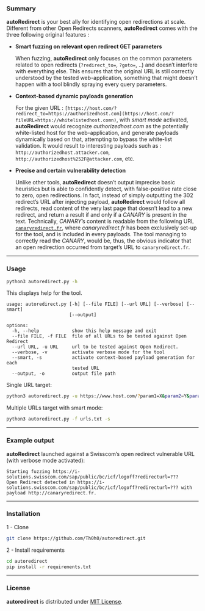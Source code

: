 ### Summary

**autoRedirect** is your best ally for identifying open redirections at scale. Different from other Open Redirects scanners, **autoRedirect** comes with the three following original features :

- **Smart fuzzing on relevant open redirect GET parameters**
    
    When fuzzing, **autoRedirect** only focuses on the common parameters related to open redirects (`?redirect_to=`, `?goto=`, ..) and doesn’t interfere with everything else. This ensures that the original URL is still correctly understood by the tested web-application, something that might doesn’t happen with a tool blindly spraying every query parameters.
    
- **Context-based dynamic payloads generation**
    
    For the given URL : `[https://host.com/?redirect_to=https://authorizedhost.com](https://host.com/?fileURL=https://whitelistedhost.comn)`, with *smart mode* activated, **autoRedirect** would recognize *authorizedhost.com* as the potentially white-listed host for the web-application, and generate payloads dynamically based on that, attempting to bypass the white-list validation. 
    It would result to interesting payloads such as : `http://authorizedhost.attacker.com`, `http://authorizedhost%252F@attacker.com`, etc.
    
- **Precise and certain vulnerability detection**
    
    Unlike other tools, **autoRedirect** doesn’t output imprecise basic heuristics but is able to confidently detect, with false-positive rate close to zero, open redirections. In fact, instead of simply outputting the 302 redirect’s URL after injecting payload, **autoRedirect** would follow all redirects, read content of the very last page that doesn’t lead to a new redirect, and return a result if and only if a *CANARY* is present in the text. Technically, *CANARY*’s content is readable from the following URL [`canaryredirect.fr`](http://canaryredirect.fr/), where *canaryredirect.fr* has been exclusively set-up for the tool, and is included in every payloads. The tool managing to correctly read the *CANARY*, would be, thus, the obvious indicator that an open redirection occurred from target’s URL to `canaryredirect.fr`*.*
    

---

### Usage

```bash
python3 autoredirect.py -h
```

This displays help for the tool.

```
usage: autoredirect.py [-h] [--file FILE] [--url URL] [--verbose] [--smart]
                       [--output]

options:
  -h, --help            show this help message and exit
  --file FILE, -f FILE  file of all URLs to be tested against Open Redirect
  --url URL, -u URL     url to be tested against Open Redirect.
  --verbose, -v         activate verbose mode for the tool
  --smart, -s           activate context-based payload generation for each
                        tested URL
  --output, -o          output file path
```

Single URL target: 

```bash
python3 autoredirect.py -u https://www.host.com/?param1=X&param2=Y&param2=Z
```

Multiple URLs target with smart mode: 

```bash
python3 autoredirect.py -f urls.txt -s
```

---

### Example output

**autoRedirect** launched against a Swisscom’s open redirect vulnerable URL (with verbose mode activated): 

```
Starting fuzzing https://i-solutions.swisscom.com/sap/public/bc/icf/logoff?redirecturl=???
Open Redirect detected in https://i-solutions.swisscom.com/sap/public/bc/icf/logoff?redirecturl=??? with payload http://canaryredirect.fr.
```

---

### Installation

1 - Clone 

```bash
git clone https://github.com/Th0h0/autoredirect.git
```

2  - Install requirements

```bash
cd autoredirect 
pip install -r requirements.txt
```

---

### License

**autoredirect** is distributed under [MIT License](https://github.com/Th0h0/autoredirect/blob/master/LICENSE.md).

